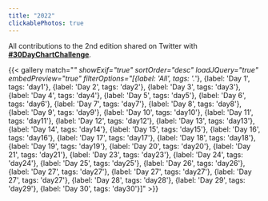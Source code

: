 ```yaml
---
title: "2022"
clickablePhotos: true
---
```


All contributions to the 2nd edition shared on Twitter with **[#30DayChartChallenge](https://twitter.com/search?q=%2330DayChartChallenge)**.

{{< gallery match="*" showExif="true" sortOrder="desc" loadJQuery="true" embedPreview="true" filterOptions="[{label: 'All', tags: '.*'}, {label: 'Day 1', tags: 'day1'}, {label: 'Day 2', tags: 'day2'}, {label: 'Day 3', tags: 'day3'}, {label: 'Day 4', tags: 'day4'}, {label: 'Day 5', tags: 'day5'}, {label: 'Day 6', tags: 'day6'}, {label: 'Day 7', tags: 'day7'}, {label: 'Day 8', tags: 'day8'}, {label: 'Day 9', tags: 'day9'}, {label: 'Day 10', tags: 'day10'}, {label: 'Day 11', tags: 'day11'}, {label: 'Day 12', tags: 'day12'}, {label: 'Day 13', tags: 'day13'}, {label: 'Day 14', tags: 'day14'}, {label: 'Day 15', tags: 'day15'}, {label: 'Day 16', tags: 'day16'}, {label: 'Day 17', tags: 'day17'}, {label: 'Day 18', tags: 'day18'}, {label: 'Day 19', tags: 'day19'}, {label: 'Day 20', tags: 'day20'}, {label: 'Day 21', tags: 'day21'}, {label: 'Day 23', tags: 'day23'}, {label: 'Day 24', tags: 'day24'}, {label: 'Day 25', tags: 'day25'}, {label: 'Day 26', tags: 'day26'}, {label: 'Day 27', tags: 'day27'}, {label: 'Day 27', tags: 'day27'}, {label: 'Day 27', tags: 'day27'}, {label: 'Day 28', tags: 'day28'}, {label: 'Day 29', tags: 'day29'}, {label: 'Day 30', tags: 'day30'}]" >}}


